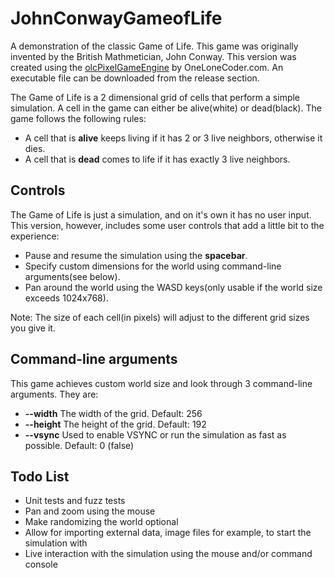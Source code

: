 # JohnConwayGameofLife

A demonstration of the classic Game of Life. This game was originally invented by the British Mathmetician, John Conway.
This version was created using the [olcPixelGameEngine](https://github.com/OneLoneCoder/olcPixelGameEngine) by OneLoneCoder.com. An executable file can be downloaded from the release section.

The Game of Life is a 2 dimensional grid of cells that perform a simple simulation. A cell in the game can either be alive(white) or dead(black). The game follows the following rules:

- A cell that is **alive** keeps living if it has 2 or 3 live neighbors, otherwise it dies.
- A cell that is **dead** comes to life if it has exactly 3 live neighbors.

## Controls

The Game of Life is just a simulation, and on it's own it has no user input. This version, however, includes some user controls that add a little bit to the experience:

- Pause and resume the simulation using the **spacebar**.
- Specify custom dimensions for the world using command-line arguments(see below).
- Pan around the world using the WASD keys(only usable if the world size exceeds 1024x768).

Note: The size of each cell(in pixels) will adjust to the different grid sizes you give it.

## Command-line arguments

This game achieves custom world size and look through 3 command-line arguments. They are:

- **--width** The width of the grid. Default: 256
- **--height** The height of the grid. Default: 192
- **--vsync** Used to enable VSYNC or run the simulation as fast as possible. Default: 0 (false)

## Todo List

- Unit tests and fuzz tests
- Pan and zoom using the mouse
- Make randomizing the world optional
- Allow for importing external data, image files for example, to start the simulation with
- Live interaction with the simulation using the mouse and/or command console
